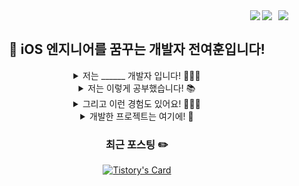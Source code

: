 <div>
  <a href="https://jeonyeohun.tistory.com/">
<img
src="http://img.shields.io/badge/-Tech%20Blog-655ced?style=flat&logo=github&link=https://jeonyeohun.tistory.com/"
style="height : auto; margin-left : 10px; margin-right : 10px;" align="right"/>
</a>
  <img src="https://hits.seeyoufarm.com/api/count/incr/badge.svg?url=https%3A%2F%2Fgithub.com%2Fjeonyeohun&count_bg=%234A75FF&title_bg=%23FDFDFC&icon=&icon_color=%23E7E7E7&title=%F0%9F%91%8B&edge_flat=true" align="right" />
  <a href="https://solved.ac/hunihun956"><img src="http://mazassumnida.wtf/api/mini/generate_badge?boj=hunihun956" align="right" /></a>
</div>
<div align=center> 
  
<br/>
  
## 🍎 iOS 엔지니어를 꿈꾸는 개발자 전여훈입니다! 

  <div>
    
<details >
<summary> 저는 ______ 개발자 입니다! 🧑🏻‍💻 </summary><br/>

코더가 아닌 `엔지니어`를 지향하는<br/>
`지속가능한 코드`에 대해 고민하는<br/>
`사용자 친화적인` 서비스를 만드는<br/>
동료와 `함께` 성장하는<br/>

<br/>
</details>

<details >
<summary> 저는 이렇게 공부했습니다! 📚</summary><br/>

**American School of Ulaanbaatar** (2008.09 ~ 2014.06)<br/>
**한동대학교 전산전자공학부 컴퓨터공학** (2015.03 ~ 2021.08)<br/>
**네이버 커넥트재단 부스트캠프 웹모바일 6기 iOS 챌린지** (2021.07 ~ 2021.08)<br/>
**네이버 커넥트재단 부스트캠프 웹모바일 6기 iOS 멤버십** (2021.08 ~ 2021.12)<br/>
  
<br/>  
</details>

<details>
<summary> 그리고 이런 경험도 있어요! 🙋🏻‍♂️ </summary><br/>

**포항시 대안교육기관 청소년 자유학교의 `교사`** (2015.03 ~ 2021.06)  </br>
**한동대학교 예비대학 ICT 응용입문 `TA`** (2019.01 ~ 2019.02)  </br>
**한동대학교 ICT 응용입문 `튜터`** (2019.03 ~ 2019.06)  </br>
**한동대학교 지능형 소프트웨어공학 연구실의 `학부 연구생`** (2019.03 ~ 2021.06)  </br>
**한동대학교 C 프로그래밍 `튜터`** (2019.09 ~ 2019.12)  </br>
**교내 SW중심대학 주관, SW 교육 동영상 공모전 `대상 수상`** (2020.05 ~ 2020.08)  </br>
**한동대학교 통일선도대학 사업단의 `프론트엔드 개발자`** (2020.09 ~ 2021.03)  </br>
**한동대학교 Java 프로그래밍 `TA`** (2021.03 ~ 2021.06)  </br>
**대경권 프로그래밍 경진대회 `장려상 수상`** (2021.06 ~ 2021.06)  </br>

<br/>
</details>

<details >
<summary> 개발한 프로젝트는 여기에! 👀 </summary>

  #### 🤖 한동새섬봇 : 한동대 학생들을 위한 챗봇 [[GitHub](https://github.com/jeonyeohun/SaeSeomBot)][[홈페이지](https://pf.kakao.com/_XxaQyK)]  
  #### 🏃🏻‍♂️ Mate Runner : 친구와 함께 달리는 실시간 런닝 앱 [[GitHub](https://github.com/boostcampwm-2021/iOS06-MateRunner)]
  
<br/> 
</details>

<div>

  ### 최근 포스팅 ✏️

  [![Tistory's Card](https://github-readme-tistory-card.vercel.app/api?name=jeonyeohun)](https://jeonyeohun.tistory.com)
</div>

</div>
